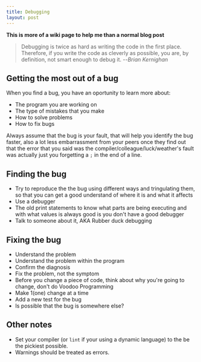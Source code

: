 ```yaml
---
title: Debugging
layout: post
---
```


**This is more of a wiki page to help me than a normal blog post**

> Debugging is twice as hard as writing the code in the first place. Therefore,
> if you write the code as cleverly as possible, you are, by definition, not
> smart enough to debug it.
--_Brian Kernighan_

## Getting the most out of a bug

When you find a bug, you have an oportunity to learn more about:

* The program you are working on
* The type of mistakes that you make
* How to solve problems
* How to fix bugs

Always assume that the bug is your fault, that will help you identify the bug
faster, also a lot less embarrassment from your peers once they find out that
the error that you said was the compiler/colleague/luck/weather's fault was
actually just you forgetting a `;` in the end of a line.

## Finding the bug

* Try to reproduce the the bug using different ways and tringulating them, so
that you can get a good understand of where it is and what it affects
* Use a debugger
* The old print statements to know what parts are being executing and with what
values is always good is you don't have a good debugger
* Talk to someone about it, AKA Rubber duck debugging

## Fixing the bug

* Understand the problem
* Understand the problem within the program
* Confirm the diagnosis
* Fix the problem, not the symptom
* Before you change a piece of code, think about why you're going to change,
don\'t do Voodoo Programming
* Make 1(one) change at a time
* Add a new test for the bug
* Is possible that the bug is somewhere else?

## Other notes

* Set your compiler (or `lint` if your using a dynamic language) to the be the
pickiest possible.
* Warnings should be treated as errors.

